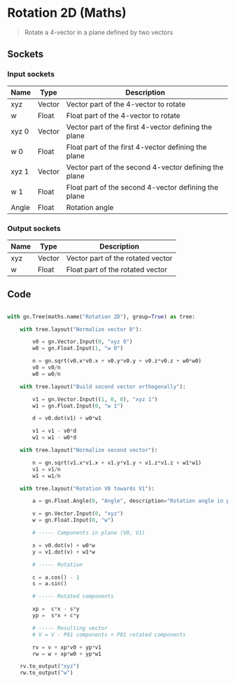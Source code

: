 # Rotation 2D (Maths)

> Rotate a 4-vector in a plane defined by two vectors

## Sockets

### Input sockets

| Name        | Type        | Description                                                           |
| ----------- | ----------- | --------------------------------------------------------------------- |
| xyz         | Vector      | Vector part of the 4-vector to rotate                                 |
| w           | Float       | Float part of the 4-vector to rotate                                  |
| xyz 0       | Vector      | Vector part of the first 4-vector defining the plane                  |
| w 0         | Float       | Float part of the first 4-vector defining the plane                   |
| xyz 1       | Vector      | Vector part of the second 4-vector defining the plane                 |
| w 1         | Float       | Float part of the second 4-vector defining the plane                  |
| Angle       | Float       | Rotation angle                                                        |

### Output sockets

| Name        | Type        | Description                                                           |
| ----------- | ----------- | --------------------------------------------------------------------- |
| xyz         | Vector      | Vector part of the rotated vector                                     |
| w           | Float       | Float part of the rotated vector                                      |

## Code

``` python

with gn.Tree(maths.name("Rotation 2D"), group=True) as tree:

    with tree.layout("Normalize vector 0"):

        v0 = gn.Vector.Input(0, "xyz 0")
        w0 = gn.Float.Input(1, "w 0")

        n = gn.sqrt(v0.x*v0.x + v0.y*v0.y + v0.z*v0.z + w0*w0)
        v0 = v0/n
        w0 = w0/n

    with tree.layout("Build second vector orthogonally"):

        v1 = gn.Vector.Input((1, 0, 0), "xyz 1")
        w1 = gn.Float.Input(0, "w 1")

        d = v0.dot(v1) + w0*w1

        v1 = v1 - v0*d
        w1 = w1 - w0*d

    with tree.layout("Normalize second vector"):

        n = gn.sqrt(v1.x*v1.x + v1.y*v1.y + v1.z*v1.z + w1*w1)
        v1 = v1/n
        w1 = w1/n

    with tree.layout("Rotation V0 towards V1"):

        a = gn.Float.Angle(0, "Angle", description="Rotation angle in plane (V0, V1)")

        v = gn.Vector.Input(0, "xyz")
        w = gn.Float.Input(0, "w")

        # ----- Components in plane (V0, V1)

        x = v0.dot(v) + w0*w
        y = v1.dot(v) + w1*w

        # ----- Rotation

        c = a.cos() - 1
        s = a.sin()

        # ----- Rotated components

        xp =  c*x - s*y
        yp =  s*x + c*y

        # ----- Resulting vector
        # V = V - P01 components + P01 rotated components

        rv = v + xp*v0 + yp*v1
        rw = w + xp*w0 + yp*w1

    rv.to_output("xyz")
    rw.to_output("w")
        
```

 
